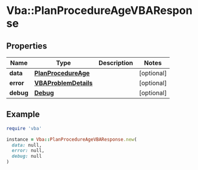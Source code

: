 # Vba::PlanProcedureAgeVBAResponse

## Properties

| Name | Type | Description | Notes |
| ---- | ---- | ----------- | ----- |
| **data** | [**PlanProcedureAge**](PlanProcedureAge.md) |  | [optional] |
| **error** | [**VBAProblemDetails**](VBAProblemDetails.md) |  | [optional] |
| **debug** | [**Debug**](Debug.md) |  | [optional] |

## Example

```ruby
require 'vba'

instance = Vba::PlanProcedureAgeVBAResponse.new(
  data: null,
  error: null,
  debug: null
)
```

